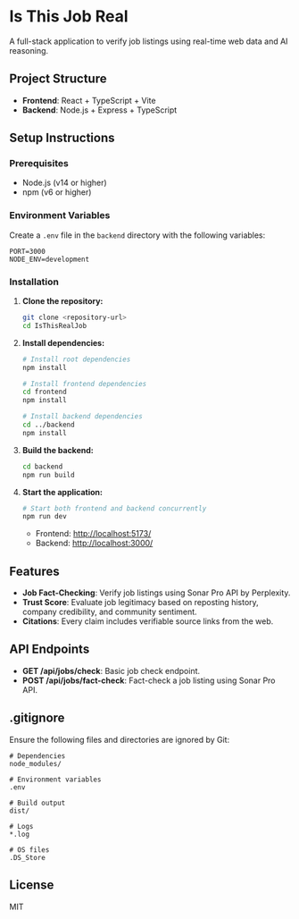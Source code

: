 # Is This Job Real

A full-stack application to verify job listings using real-time web data and AI reasoning.

## Project Structure

- **Frontend**: React + TypeScript + Vite
- **Backend**: Node.js + Express + TypeScript

## Setup Instructions

### Prerequisites

- Node.js (v14 or higher)
- npm (v6 or higher)

### Environment Variables

Create a `.env` file in the `backend` directory with the following variables:

```
PORT=3000
NODE_ENV=development
```

### Installation

1. **Clone the repository:**

   ```bash
   git clone <repository-url>
   cd IsThisRealJob
   ```

2. **Install dependencies:**

   ```bash
   # Install root dependencies
   npm install

   # Install frontend dependencies
   cd frontend
   npm install

   # Install backend dependencies
   cd ../backend
   npm install
   ```

3. **Build the backend:**

   ```bash
   cd backend
   npm run build
   ```

4. **Start the application:**

   ```bash
   # Start both frontend and backend concurrently
   npm run dev
   ```

   - Frontend: [http://localhost:5173/](http://localhost:5173/)
   - Backend: [http://localhost:3000/](http://localhost:3000/)

## Features

- **Job Fact-Checking**: Verify job listings using Sonar Pro API by Perplexity.
- **Trust Score**: Evaluate job legitimacy based on reposting history, company credibility, and community sentiment.
- **Citations**: Every claim includes verifiable source links from the web.

## API Endpoints

- **GET /api/jobs/check**: Basic job check endpoint.
- **POST /api/jobs/fact-check**: Fact-check a job listing using Sonar Pro API.

## .gitignore

Ensure the following files and directories are ignored by Git:

```
# Dependencies
node_modules/

# Environment variables
.env

# Build output
dist/

# Logs
*.log

# OS files
.DS_Store
```

## License

MIT
